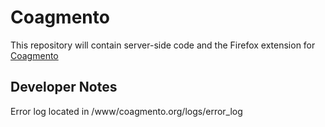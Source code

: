 Coagmento
=========

This repository will contain server-side code and the Firefox extension for [Coagmento](http://coagmento.org/)


Developer Notes
---------------

Error log located in /www/coagmento.org/logs/error_log
